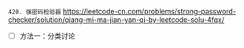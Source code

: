 
`420. 强密码检验器` https://leetcode-cn.com/problems/strong-password-checker/solution/qiang-mi-ma-jian-yan-qi-by-leetcode-solu-4fqx/
- [ ] 方法一：分类讨论

